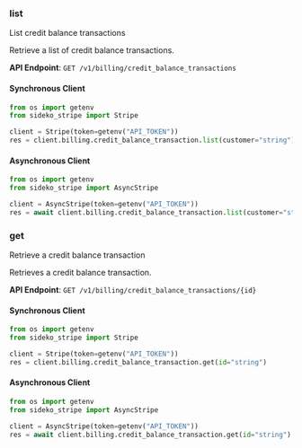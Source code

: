 
### list <a name="list"></a>
List credit balance transactions

<p>Retrieve a list of credit balance transactions.</p>

**API Endpoint**: `GET /v1/billing/credit_balance_transactions`

#### Synchronous Client

```python
from os import getenv
from sideko_stripe import Stripe

client = Stripe(token=getenv("API_TOKEN"))
res = client.billing.credit_balance_transaction.list(customer="string")
```

#### Asynchronous Client

```python
from os import getenv
from sideko_stripe import AsyncStripe

client = AsyncStripe(token=getenv("API_TOKEN"))
res = await client.billing.credit_balance_transaction.list(customer="string")
```

### get <a name="get"></a>
Retrieve a credit balance transaction

<p>Retrieves a credit balance transaction.</p>

**API Endpoint**: `GET /v1/billing/credit_balance_transactions/{id}`

#### Synchronous Client

```python
from os import getenv
from sideko_stripe import Stripe

client = Stripe(token=getenv("API_TOKEN"))
res = client.billing.credit_balance_transaction.get(id="string")
```

#### Asynchronous Client

```python
from os import getenv
from sideko_stripe import AsyncStripe

client = AsyncStripe(token=getenv("API_TOKEN"))
res = await client.billing.credit_balance_transaction.get(id="string")
```
